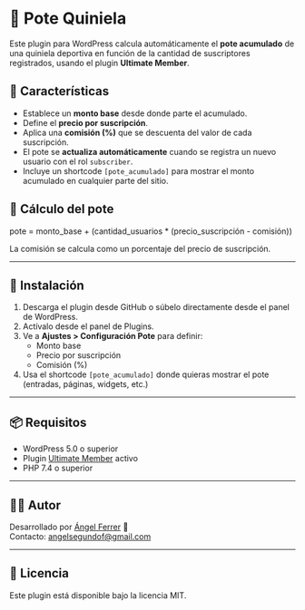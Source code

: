 # 🎯 Pote Quiniela

Este plugin para WordPress calcula automáticamente el **pote acumulado** de una quiniela deportiva en función de la cantidad de suscriptores registrados, usando el plugin **Ultimate Member**.

## 🔧 Características

- Establece un **monto base** desde donde parte el acumulado.
- Define el **precio por suscripción**.
- Aplica una **comisión (%)** que se descuenta del valor de cada suscripción.
- El pote se **actualiza automáticamente** cuando se registra un nuevo usuario con el rol `subscriber`.
- Incluye un shortcode `[pote_acumulado]` para mostrar el monto acumulado en cualquier parte del sitio.

## 🧮 Cálculo del pote

pote = monto_base + (cantidad_usuarios * (precio_suscripción - comisión))


La comisión se calcula como un porcentaje del precio de suscripción.

---

## 🚀 Instalación

1. Descarga el plugin desde GitHub o súbelo directamente desde el panel de WordPress.
2. Actívalo desde el panel de Plugins.
3. Ve a **Ajustes > Configuración Pote** para definir:
   - Monto base
   - Precio por suscripción
   - Comisión (%)
4. Usa el shortcode `[pote_acumulado]` donde quieras mostrar el pote (entradas, páginas, widgets, etc.)

---

## 📦 Requisitos

- WordPress 5.0 o superior
- Plugin [Ultimate Member](https://wordpress.org/plugins/ultimate-member/) activo
- PHP 7.4 o superior

---

## 🧑‍💻 Autor

Desarrollado por [Ángel Ferrer](https://angelferrer.site) 🧠  
Contacto: angelsegundof@gmail.com

---

## 📝 Licencia

Este plugin está disponible bajo la licencia MIT.
